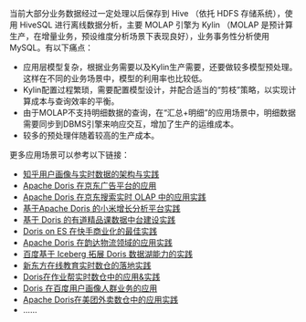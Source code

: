 当前大部分业务数据经过一定处理以后保存到 Hive （依托 HDFS 存储系统），使用 HiveSQL 进行离线数据分析，主要 MOLAP 引擎为 Kylin （MOLAP 是预计算生产，在增量业务，预设维度分析场景下表现良好），业务事务性分析使用 MySQL。有以下痛点：

- 应用层模型复杂，根据业务需要以及Kylin生产需要，还要做较多模型预处理。这样在不同的业务场景中，模型的利用率也比较低。
- Kylin配置过程繁琐，需要配置模型设计，并配合适当的“剪枝”策略，以实现计算成本与查询效率的平衡。
- 由于MOLAP不支持明细数据的查询，在“汇总+明细”的应用场景中，明细数据需要同步到DBMS引擎来响应交互，增加了生产的运维成本。
- 较多的预处理伴随着较高的生产成本。







更多应用场景可以参考以下链接：

- [知乎用户画像与实时数据的架构与实践](https://mp.weixin.qq.com/s/i5qbiKN6ruOk2Snpyy6DBw)
- [Apache Doris 在京东广告平台的应用](https://mp.weixin.qq.com/s?__biz=Mzg5MDEyODc1OA==&mid=2247483954&idx=1&sn=2bf970d108d8cbda3b4984b48dd5d88e&chksm=cfe0122bf8979b3dbe0e5540e87173bd0cc0fd816c3f5d5366c8dd4c2e1cb61def8475b177c7&scene=178&cur_album_id=1536842014548393984#rd)
- [Apache Doris 在京东搜索实时 OLAP 中的应用实践](https://xie.infoq.cn/article/7d0671528ba454e67476bd76f)
- [基于Apache Doris 的小米增长分析平台实践](https://blog.csdn.net/DorisDB/article/details/108402104)
- [基于 Doris 的有道精品课数据中台建设实践](https://mp.weixin.qq.com/s?__biz=Mzg5MDEyODc1OA==&mid=2247484929&idx=1&sn=3ce7fc004042f07c17cdd50a37ae2f1b&chksm=cfe01618f8979f0ed8c10bc319cfae5c8e58cd49abb416e4f9cdd9a90546905cbe0e0501a8b6&scene=178&cur_album_id=1536842014548393984#rd)
- [Doris on ES 在快手商业化的最佳实践](https://mp.weixin.qq.com/s?__biz=Mzg5MDEyODc1OA==&mid=2247484996&idx=1&sn=6b1332612548927beb6f05ae739c11cc&chksm=cfe0165df8979f4bfd0cebfd4ec9bf4f76ece4320ad78415ad7b169cf31609ba7793cf733cef&scene=178&cur_album_id=1536842014548393984#rd)
- [Apache Doris 在韵达物流领域的应用实践](https://mp.weixin.qq.com/s?__biz=Mzg5MDEyODc1OA==&mid=2247492503&idx=1&sn=af7a930ccab3db3b3e3902ee1340f669&chksm=cfe3f38ef8947a98b0670993ed496ac9fba708eaefa264afcd7a8b093ce7d4dda332bb9aa3ca&scene=178&cur_album_id=1536842014548393984#rd)
- [百度基于 Iceberg 拓展 Doris 数据湖能力的实践](https://mp.weixin.qq.com/s?__biz=Mzg5MDEyODc1OA==&mid=2247494320&idx=1&sn=bb4b9ba450d750d30bc4f3fd51634e7e&chksm=cfe3faa9f89473bf66b2c530ae57a5b1d2d2111fad4eda9254f03e4471c69de43b8d2951fdb7&scene=178&cur_album_id=1536842014548393984#rd)
- [新东方在线教育实时数仓的落地实践](https://mp.weixin.qq.com/s?__biz=Mzg5MDEyODc1OA==&mid=2247500698&idx=1&sn=c8df28edc926ed266f8b25f330f501b5&chksm=cfe3d383f8945a95d1fc7ae4b497df9a3fc8dd5a90cc65f957f21e9061e8065ba52959cf274b&scene=178&cur_album_id=1536842014548393984#rd)
- [Doris在作业帮实时数仓中的应用&实践](https://mp.weixin.qq.com/s?__biz=Mzg5MDEyODc1OA==&mid=2247484565&idx=1&sn=bc4c7e6f1408b659cbdc235d609aa26a&chksm=cfe0148cf8979d9a6ec7af22073e1ef2aba9420d6f5af7ddc39f23b3aab226e07c02cd46883d&scene=178&cur_album_id=1536842014548393984#rd)
- [Doris 在百度用户画像人群业务的应用](https://mp.weixin.qq.com/s?__biz=Mzg5MDEyODc1OA==&mid=2247484637&idx=1&sn=962f71e4dd089af01437de74517bb403&chksm=cfe014c4f8979dd25823ee5b40373b09247a296910c60d282de7a2331c9a452045a615b144e0&scene=178&cur_album_id=1536842014548393984#rd)
- [Apache Doris在美团外卖数仓中的应用实践](https://tech.meituan.com/2020/04/09/doris-in-meituan-waimai.html)
- ……